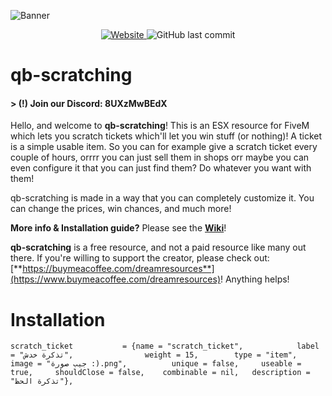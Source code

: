 ![Banner](https://forum.cfx.re/uploads/default/optimized/4X/f/c/a/fca7a4bb1bd98ae176b326bdc016bfcd0fd44b90_2_1035x510.png)


<p align="center">
  <a href="https://forum.cfx.re/t/free-scratch-card-esx/3461621">
    <img alt="Website" src="https://img.shields.io/website?down_color=red&down_message=Offline&label=FiveM%20Forum&up_message=Check%20it&url=https%3A%2F%2Fforum.cfx.re%2Ft%2Ffree-scratch-card-esx%2F3461621">
  </a>
  <img alt="GitHub last commit" src="https://img.shields.io/github/last-commit/xDreamLand/qb-scratching">
</p>

# qb-scratching

#### > (!) Join our Discord: 8UXzMwBEdX

Hello, and welcome to **qb-scratching**! This is an ESX resource for FiveM which lets you scratch tickets which'll let you win stuff (or nothing)! A ticket is a simple usable item. So you can for example give a scratch ticket every couple of hours, orrrr you can just sell them in shops orr maybe you can even configure it that you can just find them? Do whatever you want with them!

qb-scratching is made in a way that you can completely customize it. You can change the prices, win chances, and much more!

**More info & Installation guide?** Please see the [**Wiki**](https://github.com/xDreamLand/qb-scratching/wiki)!

**qb-scratching** is a free resource, and not a paid resource like many out there. If you're willing to support the creator, please check out: [**https://buymeacoffee.com/dreamresources**](https://www.buymeacoffee.com/dreamresources)! Anything helps!

# Installation

    scratch_ticket 		 	 = {name = "scratch_ticket", 			label = "تذكرة خدش", 				weight = 15, 		type = "item", 		image = "جيب صورة :).png", 			unique = false, 	useable = true, 	shouldClose = false,    combinable = nil,   description = "تذكرة الحظ"},
